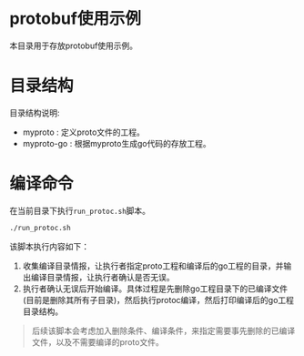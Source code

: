 protobuf使用示例
=====

本目录用于存放protobuf使用示例。

# 目录结构
目录结构说明:

- myproto : 定义proto文件的工程。
- myproto-go : 根据myproto生成go代码的存放工程。

# 编译命令
在当前目录下执行`run_protoc.sh`脚本。
```sh
./run_protoc.sh
```

该脚本执行内容如下：
1. 收集编译目录情报，让执行者指定proto工程和编译后的go工程的目录，并输出编译目录情报，让执行者确认是否无误。
2. 执行者确认无误后开始编译。具体过程是先删除go工程目录下的已编译文件(目前是删除其所有子目录)，然后执行protoc编译，然后打印编译后的go工程目录结构。

> 后续该脚本会考虑加入删除条件、编译条件，来指定需要事先删除的已编译文件，以及不需要编译的proto文件。
